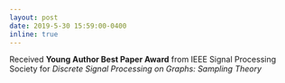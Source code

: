 ```yaml
---
layout: post
date: 2019-5-30 15:59:00-0400
inline: true
---
```


Received **Young Author Best Paper Award** from IEEE Signal Processing Society for _Discrete Signal Processing on Graphs: Sampling Theory_